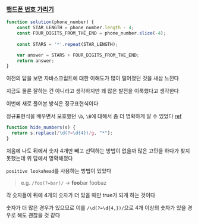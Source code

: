 ### [핸드폰 번호 가리기](https://school.programmers.co.kr/learn/courses/30/lessons/12948)

```js
function solution(phone_number) {
    const STAR_LENGTH = phone_number.length - 4;
    const FOUR_DIGITS_FROM_THE_END = phone_number.slice(-4);
    
    const STARS = '*'.repeat(STAR_LENGTH);

    var answer = STARS + FOUR_DIGITS_FROM_THE_END;
    return answer;
}
```

이전의 답을 보면 자바스크립트에 대한 이해도가 많이 떨어졌던 것을 새삼 느낀다

지금도 물론 잘하는 건 아니라고 생각하지만 꽤 많은 발전을 이룩했다고 생각한다

이번에 새로 풀어본 방식은 정규표현식이다

정규표현식을 배우면서 모호했던 `\b`, `\B`에 대해서 좀 더 명확하게 알 수 있었다 [ref](https://ohgyun.com/392)

```js
function hide_numbers(s) {
  return s.replace(/\d(?=\d{4})/g, "*");
}
```

처음에 나도 뒤에서 숫자 4개만 빼고 선택하는 방법이 없을까 많은 고민을 하다가 찾지 못했는데 위 답에서 명확해졌다

`positive lookahead`를 사용하는 방법이 있었다

> e.g. `/foo(?=bar)/` → **foo**bar foobaz

각 숫자들이 뒤에 4개의 숫자가 더 있을 때만 true가 되게 하는 것이다

숫자가 더 많은 경우가 있으므로 이를 `/\d(?=\d{4,})/`으로 4개 이상의 숫자가 있을 경우로 해도 괜찮을 것 같다

